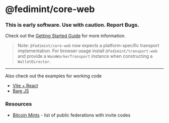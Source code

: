 # @fedimint/core-web

### This is early software. Use with caution. Report Bugs.

Check out the [Getting Started Guide](https://web.fedimint.org/core/getting-started.html) for more information.

> Note: `@fedimint/core-web` now expects a platform-specific transport implementation. For browser usage install `@fedimint/transport-web` and provide a `WasmWorkerTransport` instance when constructing a `WalletDirector`.

---

Also check out the examples for working code

- [Vite + React](https://web.fedimint.org/examples/vite-react)
- [Bare JS](https://web.fedimint.org/examples/bare-js)

### Resources

- [Bitcoin Mints](https://bitcoinmints.com/?tab=mints&showFedimint=true) - list of public federations with invite codes
